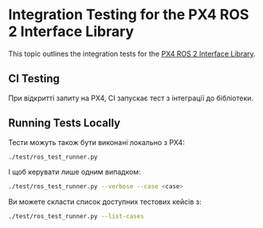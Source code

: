 # Integration Testing for the PX4 ROS 2 Interface Library

This topic outlines the integration tests for the [PX4 ROS 2 Interface Library](../ros2/px4_ros2_interface_lib.md).



## CI Testing

При відкритті запиту на PX4, CI запускає тест з інтеграції до бібліотеки.

## Running Tests Locally

Тести можуть також бути виконані локально з PX4:

```sh
./test/ros_test_runner.py
```

І щоб керувати лише одним випадком:

```sh
./test/ros_test_runner.py --verbose --case <case>
```

Ви можете скласти список доступних тестових кейсів з:

```sh
./test/ros_test_runner.py --list-cases
```
